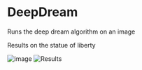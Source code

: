 # DeepDream
Runs the deep dream algorithm on an image

Results on the statue of liberty

![image](https://user-images.githubusercontent.com/36611240/124999966-428ad400-e01d-11eb-8b0a-2d160156a279.png)
![Results](https://user-images.githubusercontent.com/36611240/124999805-f50e6700-e01c-11eb-8afe-85b11cfe1e53.png)
